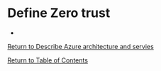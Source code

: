 # Define Zero trust

* 

[Return to Describe Azure architecture and servies](README.md)

[Return to Table of Contents](../README.md)